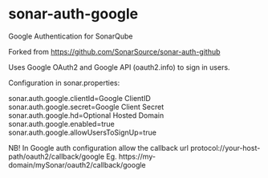 # sonar-auth-google
Google Authentication for SonarQube

Forked from https://github.com/SonarSource/sonar-auth-github

Uses Google OAuth2 and Google API (oauth2.info) to sign in users.

Configuration in sonar.properties:

sonar.auth.google.clientId=Google ClientID
sonar.auth.google.secret=Google Client Secret
sonar.auth.google.hd=Optional Hosted Domain
sonar.auth.google.enabled=true
sonar.auth.google.allowUsersToSignUp=true

NB! In Google auth configuration allow the callback url
protocol://your-host-path/oauth2/callback/google
Eg. https://my-domain/mySonar/oauth2/callback/google
